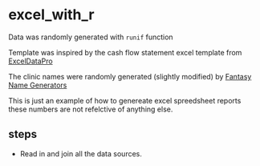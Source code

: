 
# excel_with_r

<!-- badges: start -->
<!-- badges: end -->

Data was randomly generated with `runif` function 

Template was inspired by the cash flow statement excel template from [ExcelDataPro](https://exceldatapro.com/cash-flow-statement/)

The clinic names were randomly generated (slightly modified) by [Fantasy Name Generators](https://www.fantasynamegenerators.com/hospital-names.php)

This is just an example of how to genereate excel spreedsheet reports these numbers are not refelctive of anything else.


## steps 

* Read in and join all the data sources. 